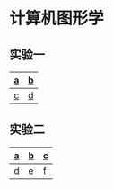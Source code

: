 # 计算机图形学

## 实验一

|[a](./test1/a_r.html)|[b](./test1/b_r_t.html)|
| ----- | ----- |
|[c](./test1/c_r_t.html)|[d](./test1/d_r_t.html)|

## 实验二

|[a](./test2/test2.html)|[b](./test2/test2.html)|[c](./test2/test2.html)|
|-|-|-|
|[d](./test2/test2.html)|[e](./test2/test2.html)|[f](./test2/test2.html)|

